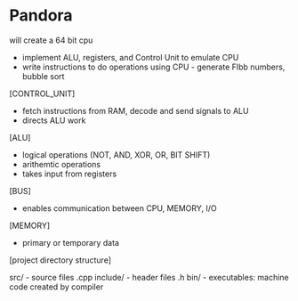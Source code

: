 # Pandora
will create a 64 bit cpu

- implement ALU, registers, and Control Unit to emulate CPU
- write instructions to do operations using CPU - generate FIbb numbers, bubble sort

[CONTROL_UNIT]
- fetch instructions from RAM, decode and send signals to ALU
- directs ALU work

[ALU]
- logical operations (NOT, AND, XOR, OR, BIT SHIFT)
- arithemtic operations
- takes input from registers

[BUS]
- enables communication between CPU, MEMORY, I/O

[MEMORY]
- primary or temporary data

[project directory structure]

src/ - source files .cpp
include/ - header files .h
bin/ - executables: machine code created by compiler
